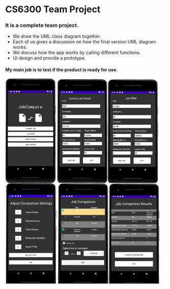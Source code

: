 # CS6300 Team Project

### It is a complete team project.

- We draw the UML class diagram together. 
- Each of us gives a discussion on how the final version UML diagram works.
- We discuss how the app works by calling different functions.
- UI design and provide a prototype.

#### My main job is to test if the product is ready for use.

![image info](/img/UI.png)
